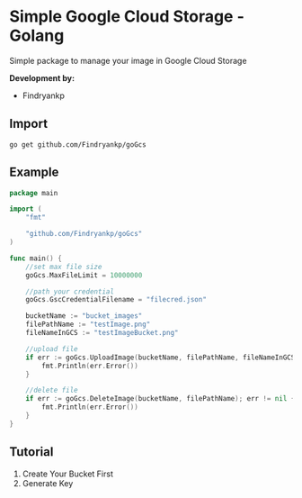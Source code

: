 # Simple Google Cloud Storage - Golang
Simple package to manage your image in Google Cloud Storage

**Development by:** 
- Findryankp

## Import
```shell
go get github.com/Findryankp/goGcs
```

## Example
```go
package main

import (
	"fmt"

	"github.com/Findryankp/goGcs"
)

func main() {
	//set max file size
	goGcs.MaxFileLimit = 10000000

	//path your credential
	goGcs.GscCredentialFilename = "filecred.json"

	bucketName := "bucket_images"
	filePathName := "testImage.png"
	fileNameInGCS := "testImageBucket.png"

	//upload file
	if err := goGcs.UploadImage(bucketName, filePathName, fileNameInGCS); err != nil {
		fmt.Println(err.Error())
	}

	//delete file
	if err := goGcs.DeleteImage(bucketName, filePathName); err != nil {
		fmt.Println(err.Error())
	}
}
```

## Tutorial
1. Create Your Bucket First
2. Generate Key
